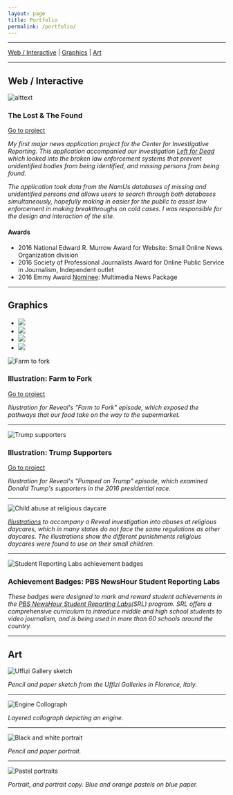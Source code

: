 ```yaml
---
layout: page
title: Portfolio
permalink: /portfolio/
---
```


---

[Web / Interactive](#interactive) |
[Graphics](#graphics) |
[Art](#art)

---

<a class="anchor" name="interactive"></a>

## Web / Interactive

![alttext](/img/portfolio_images/lostandfound.png)

### The Lost & The Found

[Go to project](http://lostandfound.revealnews.org)

*My first major news application project for the Center for Investigative Reporting. This application accompanied our investigation [Left for Dead](http://revealnews.org/leftfordead) which looked into the broken law enforcement systems that prevent unidentified bodies from being identified, and missing persons from being found.*

*The application took data from the NamUs databases of missing and unidentified persons and allows users to search through both databases simultaneously, hopefully making in easier for the public to assist law enforcement in making breakthroughs on cold cases. I was responsible for the design and interaction of the site.*

#### Awards
-   2016 National Edward R. Murrow Award for Website: Small Online News Organization division
-   2016 Society of Professional Journalists Award for Online Public Service in Journalism, Independent outlet
-   2016 Emmy Award [Nominee](https://www.revealnews.org/press/revealcir-nominated-for-7-news-documentary-emmys/): Multimedia News Package

---

<a class="anchor" name="graphics"></a>

## Graphics

<div class="graphics-slider">
    <ul>
        <li><img src="/img/portfolio_images/food_illo.png"></li>
        <li><img src="/img/portfolio_images/trump.png"></li>
        <li><img src="/img/portfolio_images/child_abuse.png"></li>
        <li><img src="/img/portfolio_images/badges.png"></li>
    </ul>
</div>

![Farm to fork]()

### Illustration: Farm to Fork

[Go to project](https://www.revealnews.org/episodes/farm-to-fork-uncovering-hazards-in-our-food-systems/)

*Illustration for Reveal's "Farm to Fork" episode, which exposed the pathways that our food take on the way to the supermarket.*

---

![Trump supporters]()

### Illustration: Trump Supporters

[Go to project](https://www.revealnews.org/episodes/pumped-on-trump/)

*Illustration for Reveal's "Pumped on Trump" episode, which examined Donald Trump's supporters in the 2016 presidential race.*

---

![Child abuse at religious daycare]()

*[Illustrations](https://www.revealnews.org/blog/from-hot-hands-to-banana-pinches-church-day-cares-are-hurting-kids-and-getting-away-with-it/) to accompany a Reveal investigation into abuses at religious daycares, which in many states do not face the same regulations as other daycares. The illustrations show the different punishments religious daycares were found to use on their small children.*

---

![Student Reporting Labs achievement badges](/img/portfolio_images/badges.png)

### Achievement Badges: PBS NewsHour Student Reporting Labs

*These badges were designed to mark and reward student achievements in the [PBS NewsHour Student Reporting Labs](http://studentreportinglabs.com)(SRL) program. SRL offers a comprehensive curriculum to introduce middle and high school students to video journalism, and is being used in more than 60 schools around the country.*

---


<a class="anchor" name="art"></a>

## Art

![Uffizi Gallery sketch](/img/portfolio_images/florence_sketch1.jpg)

*Pencil and paper sketch from the Uffizi Galleries in Florence, Italy.*

---

![Engine Collograph](/img/portfolio_images/Engine1.jpg)

*Layered collograph depicting an engine.*

---

![Black and white portrait](/img/portfolio_images/portrait.jpg)

*Pencil and paper portrait.*

---

![Pastel portraits](/img/portfolio_images/double_portrait.jpg)

*Portrait, and portrait copy. Blue and orange pastels on blue paper.*
